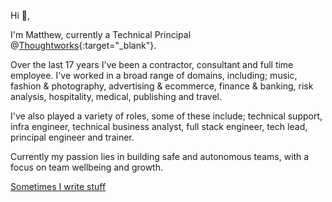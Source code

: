 Hi 👋,
 
I'm Matthew, currently a Technical Principal @[Thoughtworks](https://www.thoughtworks.com/){:target="_blank"}.
 
Over the last 17 years I've been a contractor, consultant and full time employee. I've worked in a broad range of domains, including; music, fashion & photography, advertising & ecommerce, finance & banking, risk analysis, hospitality, medical, publishing and travel.
 
I've also played a variety of roles, some of these include; technical support, infra engineer, technical business analyst, full stack engineer, tech lead, principal engineer and trainer.

Currently my  passion lies in building safe and autonomous teams, with a focus on team wellbeing and growth.

[Sometimes I write stuff](https://mzworthington.co.uk)